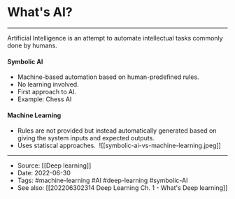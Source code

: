 # What's AI?
----

Artificial Intelligence is an attempt to automate intellectual tasks commonly done by humans.

#### Symbolic AI
- Machine-based automation based on human-predefined rules.
- No learning involved.
- First approach to AI.
- Example: Chess AI

#### Machine Learning
- Rules are not provided but instead automatically generated based on giving the system inputs and expected outputs.
- Uses statiscal approaches.
![]()
![[symbolic-ai-vs-machine-learning.jpeg]]

---
- Source: [[Deep learning]]
- Date: 2022-06-30
- Tags: #machine-learning #AI #deep-learning #symbolic-AI 
- See also: [[202206302314 Deep Learning Ch. 1 - What's Deep learning]]